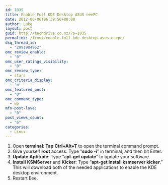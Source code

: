 ```yaml
---
id: 1035
title: Enable Full KDE Desktop ASUS eeePC
date: 2012-06-06T06:39:56+00:00
author: Luke
layout: post
guid: http://techdrive.co.nz/?p=1035
permalink: /linux/enable-full-kde-desktop-asus-eeepc/
dsq_thread_id:
  - "2991984952"
omc_review_enable:
  - "0"
omc_user_ratings_visibility:
  - "0"
omc_review_type:
  - stars
omc_criteria_display:
  - 'n'
omc_featured_post:
  - "0"
omc_comment_type:
  - wp
mfn-post-love:
  - "0"
post_views_count:
  - "6"
categories:
  - Linux
---
```

  1. Open **terminal**: **Tap** **Ctrl+Alt+T** to open the terminal command prompt.
  2. Give yourself **root** access: Type &#8220;**sudo -i**&#8221; in terminal, and then hit Enter.
  3. **Update** **Aptitude**: Type &#8220;a**pt-get update**&#8221; to update your software.
  4. **Install** **KSMServer** and **Kicker**: Type &#8220;**apt-get install ksmserver kicker**.&#8221; This will download both of the needed applications to enable the KDE desktop environment.
  5. Restart Eee.